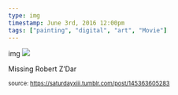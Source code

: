 ```yaml
---
type: img
timestamp: June 3rd, 2016 12:00pm
tags: ["painting", "digital", "art", "Movie"]
---
```

img
<img src="https://saturdayxiii.github.io/media/145363605283.jpg"/>
                                                                                          
Missing Robert Z’Dar
 
                                    
                
                
                
                
                                
<small>source: https://saturdayxiii.tumblr.com/post/145363605283</small>